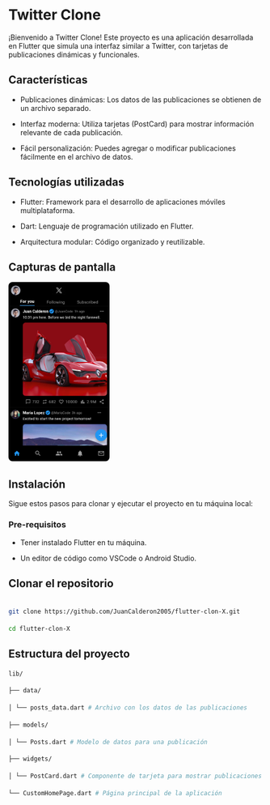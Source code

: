 ﻿# Twitter Clone

¡Bienvenido a Twitter Clone! Este proyecto es una aplicación desarrollada en Flutter que simula una interfaz similar a Twitter, con tarjetas de publicaciones dinámicas y funcionales.

## Características

- Publicaciones dinámicas: Los datos de las publicaciones se obtienen de un archivo separado.

- Interfaz moderna: Utiliza tarjetas (PostCard) para mostrar información relevante de cada publicación.

- Fácil personalización: Puedes agregar o modificar publicaciones fácilmente en el archivo de datos.

## Tecnologías utilizadas

- Flutter: Framework para el desarrollo de aplicaciones móviles multiplataforma.

- Dart: Lenguaje de programación utilizado en Flutter.

- Arquitectura modular: Código organizado y reutilizable.

## Capturas de pantalla

<img src="image.png" alt="Descripción de la imagen" width="200" style="border-radius: 8px;"/>

## Instalación

Sigue estos pasos para clonar y ejecutar el proyecto en tu máquina local:

### Pre-requisitos

* Tener instalado Flutter en tu máquina.

* Un editor de código como VSCode o Android Studio.

## Clonar el repositorio

```bash

git clone https://github.com/JuanCalderon2005/flutter-clon-X.git

cd flutter-clon-X

```

## Estructura del proyecto

```bash
lib/

├── data/

│ └── posts_data.dart # Archivo con los datos de las publicaciones

├── models/

│ └── Posts.dart # Modelo de datos para una publicación

├── widgets/

│ └── PostCard.dart # Componente de tarjeta para mostrar publicaciones

└── CustomHomePage.dart # Página principal de la aplicación
```
